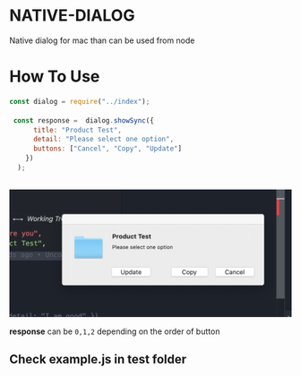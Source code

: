# NATIVE-DIALOG

Native dialog for mac than can be used from node

# How To Use

```.js
const dialog = require("../index");

 const response =  dialog.showSync({
      title: "Product Test",
      detail: "Please select one option",
      buttons: ["Cancel", "Copy", "Update"]
    })
  );



```

![alt dialog](.vscode/dialog.png)

**response** can be `0,1,2` depending on the order of button

## Check example.js in test folder
